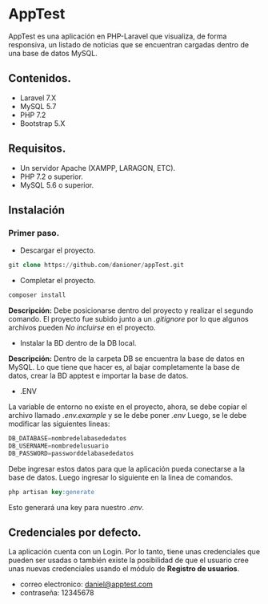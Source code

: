 # AppTest

AppTest es una aplicación en PHP-Laravel que visualiza, de forma responsiva, un listado de noticias que se encuentran cargadas dentro de una base de datos MySQL. 

## Contenidos.

* Laravel 7.X
* MySQL 5.7
* PHP 7.2
* Bootstrap 5.X

## Requisitos.

* Un servidor Apache (XAMPP, LARAGON, ETC).
* PHP 7.2 o superior.
* MySQL 5.6 o superior.

## Instalación

### Primer paso.
* Descargar el proyecto.
```SQL
git clone https://github.com/danioner/appTest.git
```
* Completar el proyecto.
```SQL
composer install
```
**Descripción:** Debe posicionarse dentro del proyecto y realizar el segundo comando. El proyecto fue subido junto a un *.gitignore* por lo que algunos archivos pueden *No incluirse* en el proyecto.

* Instalar la BD dentro de la DB local.

**Descripción:** Dentro de la carpeta DB se encuentra la base de datos en MySQL. Lo que tiene que hacer es, al bajar completamente la base de datos, crear la BD apptest e importar la base de datos.

* .ENV

La variable de entorno no existe en el proyecto, ahora, se debe copiar el archivo llamado *.env.example* y se le debe poner *.env*
Luego, se le debe modificar las siguientes lineas:
```SQL
DB_DATABASE=nombredelabasededatos
DB_USERNAME=nombredelusuario
DB_PASSWORD=passworddelabasededatos
```
Debe ingresar estos datos para que la aplicación pueda conectarse a la base de datos.
Luego ingresar lo siguiente en la linea de comandos.
```SQL
php artisan key:generate
```
Esto generará una key para nuestro *.env*.

## Credenciales por defecto.

La aplicación cuenta con un Login. Por lo tanto, tiene unas credenciales que pueden ser usadas o también existe la posibilidad de que el usuario cree unas nuevas credenciales usando el módulo de **Registro de usuarios**.
* correo electronico: daniel@apptest.com
* contraseña: 12345678
